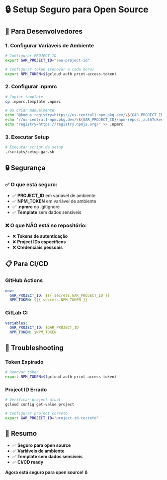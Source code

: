 # 🔒 Setup Seguro para Open Source

## 🚀 **Para Desenvolvedores**

### **1. Configurar Variáveis de Ambiente**
```bash
# Configurar PROJECT_ID
export GAR_PROJECT_ID="seu-project-id"

# Configurar token (renovar a cada hora)
export NPM_TOKEN=$(gcloud auth print-access-token)
```

### **2. Configurar .npmrc**
```bash
# Copiar template
cp .npmrc.template .npmrc

# Ou criar manualmente
echo "@kodus:registry=https://us-central1-npm.pkg.dev/\${GAR_PROJECT_ID}/npm-repo/" > .npmrc
echo "//us-central1-npm.pkg.dev/\${GAR_PROJECT_ID}/npm-repo/:_authToken=\${NPM_TOKEN}" >> .npmrc
echo "registry=https://registry.npmjs.org/" >> .npmrc
```

### **3. Executar Setup**
```bash
# Executar script de setup
./scripts/setup-gar.sh
```

## 🔒 **Segurança**

### **✅ O que está seguro:**
- ✅ **PROJECT_ID** em variável de ambiente
- ✅ **NPM_TOKEN** em variável de ambiente
- ✅ **.npmrc** no .gitignore
- ✅ **Template** sem dados sensíveis

### **❌ O que NÃO está no repositório:**
- ❌ **Tokens de autenticação**
- ❌ **Project IDs específicos**
- ❌ **Credenciais pessoais**

## 📋 **Para CI/CD**

### **GitHub Actions**
```yaml
env:
  GAR_PROJECT_ID: ${{ secrets.GAR_PROJECT_ID }}
  NPM_TOKEN: ${{ secrets.NPM_TOKEN }}
```

### **GitLab CI**
```yaml
variables:
  GAR_PROJECT_ID: $GAR_PROJECT_ID
  NPM_TOKEN: $NPM_TOKEN
```

## 🚨 **Troubleshooting**

### **Token Expirado**
```bash
# Renovar token
export NPM_TOKEN=$(gcloud auth print-access-token)
```

### **Project ID Errado**
```bash
# Verificar project atual
gcloud config get-value project

# Configurar project correto
export GAR_PROJECT_ID="project-id-correto"
```

## 🎯 **Resumo**

- ✅ **Seguro para open source**
- ✅ **Variáveis de ambiente**
- ✅ **Template sem dados sensíveis**
- ✅ **CI/CD ready**

**Agora está seguro para open source!** 🔒 
